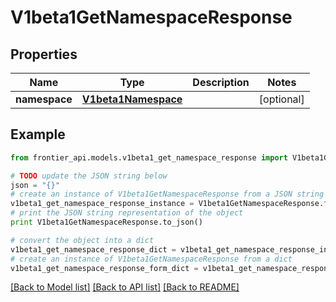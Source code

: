 # V1beta1GetNamespaceResponse


## Properties
Name | Type | Description | Notes
------------ | ------------- | ------------- | -------------
**namespace** | [**V1beta1Namespace**](V1beta1Namespace.md) |  | [optional] 

## Example

```python
from frontier_api.models.v1beta1_get_namespace_response import V1beta1GetNamespaceResponse

# TODO update the JSON string below
json = "{}"
# create an instance of V1beta1GetNamespaceResponse from a JSON string
v1beta1_get_namespace_response_instance = V1beta1GetNamespaceResponse.from_json(json)
# print the JSON string representation of the object
print V1beta1GetNamespaceResponse.to_json()

# convert the object into a dict
v1beta1_get_namespace_response_dict = v1beta1_get_namespace_response_instance.to_dict()
# create an instance of V1beta1GetNamespaceResponse from a dict
v1beta1_get_namespace_response_form_dict = v1beta1_get_namespace_response.from_dict(v1beta1_get_namespace_response_dict)
```
[[Back to Model list]](../README.md#documentation-for-models) [[Back to API list]](../README.md#documentation-for-api-endpoints) [[Back to README]](../README.md)



